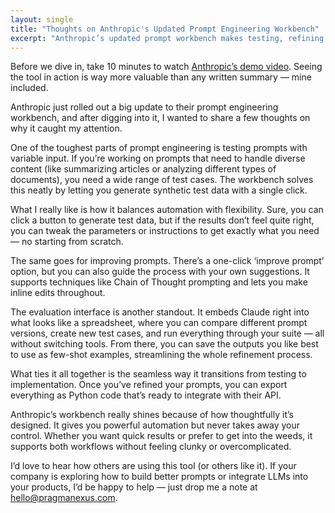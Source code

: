 ```yaml
---
layout: single
title: "Thoughts on Anthropic's Updated Prompt Engineering Workbench"
excerpt: "Anthropic’s updated prompt workbench makes testing, refining, and deploying prompts much smoother. It blends automation with flexibility — letting you generate test cases, tweak prompts, and evaluate results all in one place. A well-designed tool for serious prompt engineering."
---
```


Before we dive in, take 10 minutes to watch [Anthropic’s demo video](https://x.com/alexalbert__/status/1857134866900639799). Seeing the tool in action is way more valuable than any written summary — mine included.  

Anthropic just rolled out a big update to their prompt engineering workbench, and after digging into it, I wanted to share a few thoughts on why it caught my attention.  

One of the toughest parts of prompt engineering is testing prompts with variable input. If you’re working on prompts that need to handle diverse content (like summarizing articles or analyzing different types of documents), you need a wide range of test cases. The workbench solves this neatly by letting you generate synthetic test data with a single click.  

What I really like is how it balances automation with flexibility. Sure, you can click a button to generate test data, but if the results don’t feel quite right, you can tweak the parameters or instructions to get exactly what you need — no starting from scratch.  

The same goes for improving prompts. There’s a one-click ‘improve prompt’ option, but you can also guide the process with your own suggestions. It supports techniques like Chain of Thought prompting and lets you make inline edits throughout.  

The evaluation interface is another standout. It embeds Claude right into what looks like a spreadsheet, where you can compare different prompt versions, create new test cases, and run everything through your suite — all without switching tools. From there, you can save the outputs you like best to use as few-shot examples, streamlining the whole refinement process.  

What ties it all together is the seamless way it transitions from testing to implementation. Once you’ve refined your prompts, you can export everything as Python code that’s ready to integrate with their API.  

Anthropic’s workbench really shines because of how thoughtfully it’s designed. It gives you powerful automation but never takes away your control. Whether you want quick results or prefer to get into the weeds, it supports both workflows without feeling clunky or overcomplicated.  

I’d love to hear how others are using this tool (or others like it). If your company is exploring how to build better prompts or integrate LLMs into your products, I’d be happy to help — just drop me a note at [hello@pragmanexus.com](mailto:hello@pragmanexus.com).  